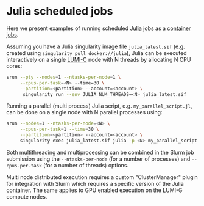 [lumi-c]: ../../computing/systems/lumic.md
[container-jobs]: ../../software/containers/cray_mpich.md

# Julia scheduled jobs

Here we present examples of running scheduled
[Julia](http://julialang.org/) jobs as a [container jobs][container-jobs].

Assuming you have a Julia singularity image file `julia_latest.sif` (e.g.
created using `singularity pull docker://julia`), Julia can be executed
interactively on a single [LUMI-C][lumi-c] node with N threads by allocating N
CPU cores:

```bash
srun --pty --nodes=1 --ntasks-per-node=1 \
     --cpus-per-task=<N> --time=30 \
     --partition=<partition> --account=<account> \
      singularity run --env JULIA_NUM_THREADS=<N> julia_latest.sif
```

Running a parallel (multi process) Julia script, e.g. `my_parallel_script.jl`,
can be done on a single node with N parallel processes using:

```bash
srun --nodes=1 --ntasks-per-node=<N> \
     --cpus-per-task=1 --time=30 \
     --partition=<partition> --account=<account> \
     singularity exec julia_latest.sif julia -p <N> my_parallel_script.jl
```

Both multithreading and multiprocessing can be combined in the Slurm job
submission using the `--ntasks-per-node` (for a number of processes) and
`--cpus-per-task` (for a number of threads) options.

Multi node distributed execution requires a custom "ClusterManager" plugin for
integration with Slurm which requires a specific version of the Julia
container. The same applies to GPU enabled execution on the LUMI-G compute
nodes.
